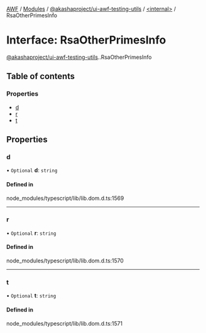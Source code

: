 [AWF](../README.md) / [Modules](../modules.md) / [@akashaproject/ui-awf-testing-utils](../modules/akashaproject_ui_awf_testing_utils.md) / [<internal\>](../modules/akashaproject_ui_awf_testing_utils._internal_.md) / RsaOtherPrimesInfo

# Interface: RsaOtherPrimesInfo

[@akashaproject/ui-awf-testing-utils](../modules/akashaproject_ui_awf_testing_utils.md).[<internal>](../modules/akashaproject_ui_awf_testing_utils._internal_.md).RsaOtherPrimesInfo

## Table of contents

### Properties

- [d](akashaproject_ui_awf_testing_utils._internal_.RsaOtherPrimesInfo.md#d)
- [r](akashaproject_ui_awf_testing_utils._internal_.RsaOtherPrimesInfo.md#r)
- [t](akashaproject_ui_awf_testing_utils._internal_.RsaOtherPrimesInfo.md#t)

## Properties

### d

• `Optional` **d**: `string`

#### Defined in

node_modules/typescript/lib/lib.dom.d.ts:1569

___

### r

• `Optional` **r**: `string`

#### Defined in

node_modules/typescript/lib/lib.dom.d.ts:1570

___

### t

• `Optional` **t**: `string`

#### Defined in

node_modules/typescript/lib/lib.dom.d.ts:1571
